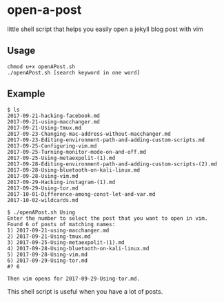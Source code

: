 # open-a-post
little shell script that helps you easily open a jekyll blog post with vim

## Usage 
```
chmod u+x openAPost.sh
./openAPost.sh [search keyword in one word]
```

## Example
```
$ ls
2017-09-21-hacking-facebook.md
2017-09-21-using-macchanger.md
2017-09-21-Using-tmux.md
2017-09-23-Changing-mac-address-without-macchanger.md
2017-09-23-Editing-environment-path-and-adding-custom-scripts.md
2017-09-25-Configuring-vim.md
2017-09-25-Turning-monitor-mode-on-and-off.md
2017-09-25-Using-metaexpolit-(1).md
2017-09-28-Editing-environment-path-and-adding-custom-scripts-(2).md
2017-09-28-Using-bluetooth-on-kali-linux.md
2017-09-28-Using-vim.md
2017-09-29-Hacking-instagram-(1).md
2017-09-29-Using-tor.md
2017-10-01-Difference-among-const-let-and-var.md
2017-10-02-wildcards.md

$ ./openAPost.sh Using
Enter the number to select the post that you want to open in vim.
Found 6 of posts of matching names:
1) 2017-09-21-using-macchanger.md
2) 2017-09-21-Using-tmux.md
3) 2017-09-25-Using-metaexpolit-(1).md
4) 2017-09-28-Using-bluetooth-on-kali-linux.md
5) 2017-09-28-Using-vim.md
6) 2017-09-29-Using-tor.md
#? 6

Then vim opens for 2017-09-29-Using-tor.md.
```

This shell script is useful when you have a lot of posts.
